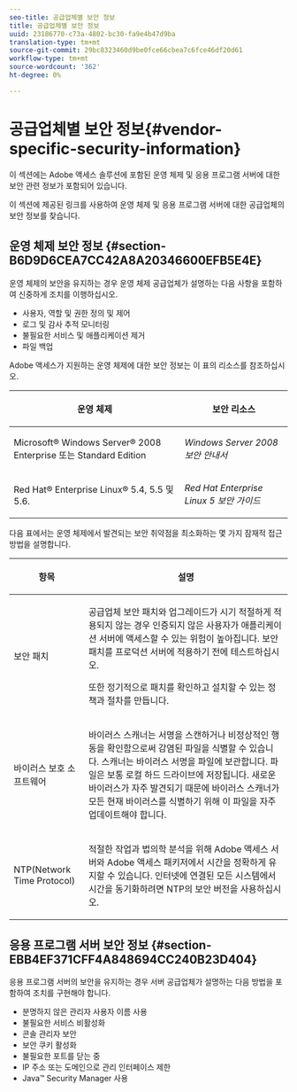 ```yaml
---
seo-title: 공급업체별 보안 정보
title: 공급업체별 보안 정보
uuid: 23186770-c73a-4802-bc30-fa9e4b47d9ba
translation-type: tm+mt
source-git-commit: 29bc8323460d9be0fce66cbea7c6fce46df20d61
workflow-type: tm+mt
source-wordcount: '362'
ht-degree: 0%

---
```



# 공급업체별 보안 정보{#vendor-specific-security-information}

이 섹션에는 Adobe 액세스 솔루션에 포함된 운영 체제 및 응용 프로그램 서버에 대한 보안 관련 정보가 포함되어 있습니다.

이 섹션에 제공된 링크를 사용하여 운영 체제 및 응용 프로그램 서버에 대한 공급업체의 보안 정보를 찾습니다.

## 운영 체제 보안 정보 {#section-B6D9D6CEA7CC42A8A20346600EFB5E4E}

운영 체제의 보안을 유지하는 경우 운영 체제 공급업체가 설명하는 다음 사항을 포함하여 신중하게 조치를 이행하십시오.

* 사용자, 역할 및 권한 정의 및 제어
* 로그 및 감사 추적 모니터링
* 불필요한 서비스 및 애플리케이션 제거
* 파일 백업

Adobe 액세스가 지원하는 운영 체제에 대한 보안 정보는 이 표의 리소스를 참조하십시오.

<table frame="all" colsep="1" rowsep="1" class="+ topic/table adobe-d/table " id="table-ugl-kjz-n4"> 
 <thead class="- topic/thead "> 
  <tr rowsep="1" class="- topic/row "> 
   <th colname="1" class="- topic/entry entry"> <p class="- topic/p ">운영 체제 </p> </th> 
   <th colname="2" class="- topic/entry entry"> <p class="- topic/p ">보안 리소스 </p> </th> 
  </tr> 
 </thead>
 <tbody class="- topic/tbody "> 
  <tr rowsep="1" class="- topic/row "> 
   <td colname="1" class="- topic/entry "> <p class="- topic/p ">Microsoft® Windows Server® 2008 Enterprise 또는 Standard Edition </p> </td> 
   <td colname="2" class="- topic/entry "> <p class="- topic/p "><i class="+ topic/ph hi-d/i ">Windows Server 2008 보안 안내서</i> </p> </td> 
  </tr> 
  <tr rowsep="0" class="- topic/row "> 
   <td colname="1" class="- topic/entry "> <p class="- topic/p ">Red Hat® Enterprise Linux® 5.4, 5.5 및 5.6. </p> </td> 
   <td colname="2" class="- topic/entry "> <p class="- topic/p "><i class="+ topic/ph hi-d/i ">Red Hat Enterprise Linux 5 보안 가이드</i> </p> </td> 
  </tr> 
 </tbody> 
</table>

다음 표에서는 운영 체제에서 발견되는 보안 취약점을 최소화하는 몇 가지 잠재적 접근 방법을 설명합니다.

<table frame="all" colsep="1" rowsep="1" class="+ topic/table adobe-d/table " id="table-whl-kjz-n4"> 
 <thead class="- topic/thead "> 
  <tr rowsep="1" class="- topic/row "> 
   <th colname="1" class="- topic/entry entry"> <p class="- topic/p ">항목 </p> </th> 
   <th colname="2" class="- topic/entry entry"> <p class="- topic/p ">설명 </p> </th> 
  </tr> 
 </thead>
 <tbody class="- topic/tbody "> 
  <tr rowsep="1" class="- topic/row "> 
   <td colname="1" class="- topic/entry "> <p class="- topic/p ">보안 패치 </p> </td> 
   <td colname="2" class="- topic/entry "> <p class="- topic/p ">공급업체 보안 패치와 업그레이드가 시기 적절하게 적용되지 않는 경우 인증되지 않은 사용자가 애플리케이션 서버에 액세스할 수 있는 위험이 높아집니다. 보안 패치를 프로덕션 서버에 적용하기 전에 테스트하십시오. </p> <p class="- topic/p ">또한 정기적으로 패치를 확인하고 설치할 수 있는 정책과 절차를 만듭니다. </p> </td> 
  </tr> 
  <tr rowsep="1" class="- topic/row "> 
   <td colname="1" class="- topic/entry "> <p class="- topic/p ">바이러스 보호 소프트웨어 </p> </td> 
   <td colname="2" class="- topic/entry "> <p class="- topic/p ">바이러스 스캐너는 서명을 스캔하거나 비정상적인 행동을 확인함으로써 감염된 파일을 식별할 수 있습니다. 스캐너는 바이러스 서명을 파일에 보관합니다. 파일은 보통 로컬 하드 드라이브에 저장됩니다. 새로운 바이러스가 자주 발견되기 때문에 바이러스 스캐너가 모든 현재 바이러스를 식별하기 위해 이 파일을 자주 업데이트해야 합니다. </p> </td> 
  </tr> 
  <tr rowsep="0" class="- topic/row "> 
   <td colname="1" class="- topic/entry "> <p class="- topic/p ">NTP(Network Time Protocol) </p> </td> 
   <td colname="2" class="- topic/entry "> <p class="- topic/p ">적절한 작업과 법의학 분석을 위해 Adobe 액세스 서버와 Adobe 액세스 패키저에서 시간을 정확하게 유지할 수 있습니다. 인터넷에 연결된 모든 시스템에서 시간을 동기화하려면 NTP의 보안 버전을 사용하십시오. </p> </td> 
  </tr> 
 </tbody> 
</table>

## 응용 프로그램 서버 보안 정보 {#section-EBB4EF371CFF4A848694CC240B23D404}

응용 프로그램 서버의 보안을 유지하는 경우 서버 공급업체가 설명하는 다음 방법을 포함하여 조치를 구현해야 합니다.

* 분명하지 않은 관리자 사용자 이름 사용
* 불필요한 서비스 비활성화
* 콘솔 관리자 보안
* 보안 쿠키 활성화
* 불필요한 포트를 닫는 중
* IP 주소 또는 도메인으로 관리 인터페이스 제한
* Java™ Security Manager 사용

